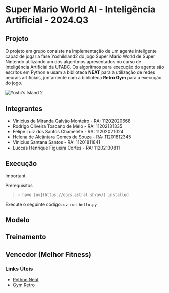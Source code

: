 # Super Mario World AI - Inteligência Artificial - 2024.Q3

## Projeto
O projeto em grupo consiste na implementação de um agente inteligente capaz de jogar a fase Yoshilsland2 do jogo Super Mario World de Super Nintendo utilizando um dos algoritmos apresentados no curso de Inteligência Artificial da UFABC.
Os algoritmos para execução do agente são escritos em Python e usam a biblioteca **NEAT** para a utilização de redes neurais artificiais, juntamente com a biblioteca **Retro Gym** para a execução do jogo.

![Yoshi's Island 2](https://mario.wiki.gallery/images/9/97/YoshisIsland2.png)


## Integrantes
- Vinicius de Miranda Galvão Monteiro - RA: 11202020668
- Rodrigo Oliveira Toscano de Melo - RA: 11202131335
- Felipe Luiz dos Santos Chamelete - RA: 11202021024
- Helena de Alcântara Gomes de Souza - RA: 11201812345
- Vinicius Santana Santos - RA: 11201811841
- Luccas Henrique Figueira Cortes - RA: 11202130811


## Execução
> [!IMPORTANT]
Prerequisitos
>```
>- have [uv](https://docs.astral.sh/uv/) installed 
>```
Execute o seguinte código:
`uv run hello.py`

## Modelo

## Treinamento

## Vencedor (Melhor Fitness)

 ### Links Úteis
+ [Python Neat](https://neat-python.readthedocs.io/en/latest/)
+ [Gym Retro](https://openai.com/index/gym-retro/)
